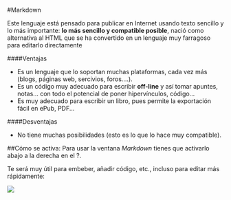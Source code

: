 #Markdown

Este lenguaje está pensado para publicar en Internet usando texto sencillo y lo más importante: **lo más sencillo y compatible posible**, nació como alternativa al HTML que se ha convertido en un lenguaje muy farragoso para editarlo directamente

####Ventajas
* Es un lenguaje que lo soportan muchas plataformas, cada vez más (blogs, páginas web, sercivios, foros....).
* Es un código muy adecuado para escribir **off-line** y así tomar apuntes, notas... con todo el potencial de poner hipervínculos, código...
* Es muy adecuado para escribir un libro, pues permite la exportación fácil en ePub, PDF...

####Desventajas
* No tiene muchas posibilidades (esto es lo que lo hace muy compatible).

##Cómo se activa:
Para usar la ventana *Markdown* tienes que activarlo abajo a la derecha en el ?.

Te será muy útil para embeber, añadir código, etc., incluso para editar más rápidamente:

![](/assets/Markdown.gif)
